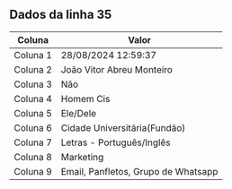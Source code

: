 ## Dados da linha 35

| Coluna | Valor |
|--------|-------|
| Coluna 1 | 28/08/2024 12:59:37 |
| Coluna 2 | João Vitor Abreu Monteiro |
| Coluna 3 | Não |
| Coluna 4 | Homem Cis |
| Coluna 5 | Ele/Dele |
| Coluna 6 | Cidade Universitária(Fundão) |
| Coluna 7 | Letras - Português/Inglês |
| Coluna 8 | Marketing |
| Coluna 9 | Email, Panfletos, Grupo de Whatsapp |
